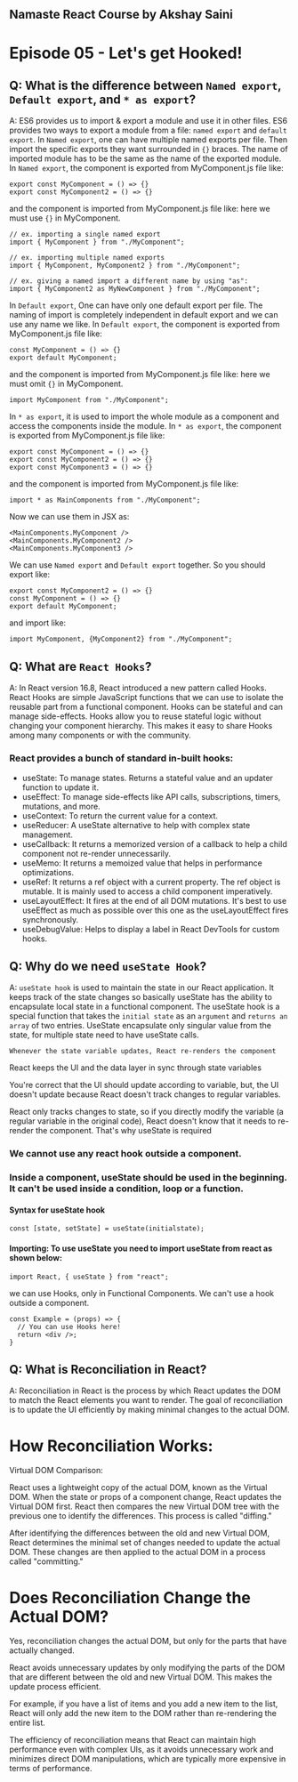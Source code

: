 ## Namaste React Course by Akshay Saini

# Episode 05 - Let's get Hooked!

## Q: What is the difference between `Named export`, `Default export`, and `* as export`?

A: ES6 provides us to import & export a module and use it in other files. ES6 provides two ways to export a module from a file: `named export` and `default export`.
In `Named export`, one can have multiple named exports per file. Then import the specific exports they want surrounded in `{}` braces. The name of imported module has to be the same as the name of the exported module.
In `Named export`, the component is exported from MyComponent.js file like:

```
export const MyComponent = () => {}
export const MyComponent2 = () => {}
```

and the component is imported from MyComponent.js file like: here we must use `{}` in MyComponent.

```
// ex. importing a single named export
import { MyComponent } from "./MyComponent";

// ex. importing multiple named exports
import { MyComponent, MyComponent2 } from "./MyComponent";

// ex. giving a named import a different name by using "as":
import { MyComponent2 as MyNewComponent } from "./MyComponent";
```

In `Default export`, One can have only one default export per file. The naming of import is completely independent in default export and we can use any name we like.
In `Default export`, the component is exported from MyComponent.js file like:

```
const MyComponent = () => {}
export default MyComponent;
```

and the component is imported from MyComponent.js file like: here we must omit `{}` in MyComponent.

```
import MyComponent from "./MyComponent";
```

In `* as export`, it is used to import the whole module as a component and access the components inside the module.
In `* as export`, the component is exported from MyComponent.js file like:

```
export const MyComponent = () => {}
export const MyComponent2 = () => {}
export const MyComponent3 = () => {}
```

and the component is imported from MyComponent.js file like:

```
import * as MainComponents from "./MyComponent";
```

Now we can use them in JSX as:

```
<MainComponents.MyComponent />
<MainComponents.MyComponent2 />
<MainComponents.MyComponent3 />
```

We can use `Named export` and `Default export` together. So you should export like:

```
export const MyComponent2 = () => {}
const MyComponent = () => {}
export default MyComponent;
```

and import like:

```
import MyComponent, {MyComponent2} from "./MyComponent";
```

## Q: What are `React Hooks`?

A: In React version 16.8, React introduced a new pattern called Hooks. React Hooks are simple JavaScript functions that we can use to isolate the reusable part from a functional component. Hooks can be stateful and can manage side-effects.
Hooks allow you to reuse stateful logic without changing your component hierarchy. This makes it easy to share Hooks among many components or with the community.

### React provides a bunch of standard in-built hooks:

- useState: To manage states. Returns a stateful value and an updater function to update it.
- useEffect: To manage side-effects like API calls, subscriptions, timers, mutations, and more.
- useContext: To return the current value for a context.
- useReducer: A useState alternative to help with complex state management.
- useCallback: It returns a memorized version of a callback to help a child component not re-render unnecessarily.
- useMemo: It returns a memoized value that helps in performance optimizations.
- useRef: It returns a ref object with a current property. The ref object is mutable. It is mainly used to access a child component imperatively.
- useLayoutEffect: It fires at the end of all DOM mutations. It's best to use useEffect as much as possible over this one as the useLayoutEffect fires synchronously.
- useDebugValue: Helps to display a label in React DevTools for custom hooks.

## Q: Why do we need `useState Hook`?

A: `useState hook` is used to maintain the state in our React application. It keeps track of the state changes so basically useState has the ability to encapsulate local state in a functional component.
The useState hook is a special function that takes the `initial state` as an `argument` and `returns an array` of two entries. UseState encapsulate only singular value from the state, for multiple state need to have useState calls.

`Whenever the state variable updates, React re-renders the component`

React keeps the UI and the data layer in sync through state variables

You're correct that the UI should update according to variable, but, the UI doesn't update because React doesn't track changes to regular variables.

React only tracks changes to state, so if you directly modify the variable (a regular variable in the original code), React doesn't know that it needs to re-render the component. That's why useState is required

### We cannot use any react hook outside a component.
### Inside a component, useState should be used in the beginning. It can't be used inside a condition, loop or a function.

#### Syntax for useState hook

```
const [state, setState] = useState(initialstate);
```

#### Importing: To use useState you need to import useState from react as shown below:

```
import React, { useState } from "react";
```

we can use Hooks, only in Functional Components. We can't use a hook outside a component.

```
const Example = (props) => {
  // You can use Hooks here!
  return <div />;
}
```


## Q: What is Reconciliation in React?

A: Reconciliation in React is the process by which React updates the DOM to match the React elements you want to render. The goal of reconciliation is to update the UI efficiently by making minimal changes to the actual DOM.

# How Reconciliation Works:
Virtual DOM Comparison:

React uses a lightweight copy of the actual DOM, known as the Virtual DOM. When the state or props of a component change, React updates the Virtual DOM first.
React then compares the new Virtual DOM tree with the previous one to identify the differences. This process is called "diffing."

After identifying the differences between the old and new Virtual DOM, React determines the minimal set of changes needed to update the actual DOM.
These changes are then applied to the actual DOM in a process called "committing."

# Does Reconciliation Change the Actual DOM?
Yes, reconciliation changes the actual DOM, but only for the parts that have actually changed.

React avoids unnecessary updates by only modifying the parts of the DOM that are different between the old and new Virtual DOM. This makes the update process efficient.

For example, if you have a list of items and you add a new item to the list, React will only add the new item to the DOM rather than re-rendering the entire list.

The efficiency of reconciliation means that React can maintain high performance even with complex UIs, as it avoids unnecessary work and minimizes direct DOM manipulations, which are typically more expensive in terms of performance.
